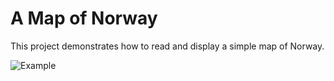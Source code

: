 # A Map of Norway

This project demonstrates how to read and display a simple map of Norway.

![Example](images/example.gif)
